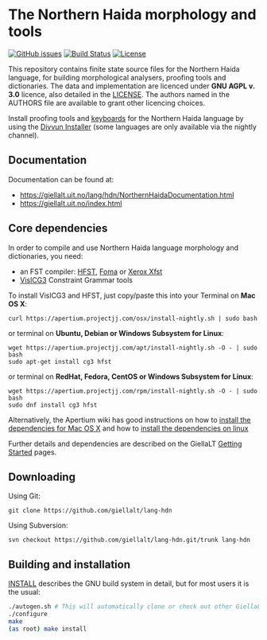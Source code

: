 The Northern Haida morphology and tools
==========================================

[![GitHub issues](https://img.shields.io/github/issues-raw/giellalt/lang-hdn)](https://github.com/giellalt/lang-hdn/issues)
[![Build Status](https://divvun-tc.thetc.se/api/github/v1/repository/giellalt/lang-hdn/main/badge.svg)](https://github.com/giellalt/lang-hdn/actions)
[![License](https://img.shields.io/github/license/giellalt/lang-hdn)](https://github.com/giellalt/lang-hdn/blob/main/LICENSE)

This repository contains finite state source files for the Northern Haida language,
for building morphological analysers, proofing tools
and dictionaries. The data and implementation are licenced under __GNU AGPL v. 3.0__
licence, also detailed in the
[LICENSE](https://github.com/giellalt/lang-hdn/blob/main/LICENSE). The
authors named in the AUTHORS file are available to grant other licencing
choices.

Install proofing tools and [keyboards](https://github.com/giellalt/keyboard-hdn)
for the Northern Haida language by using the [Divvun Installer](http://divvun.no)
(some languages are only available via the nightly channel).

Documentation
-------------

Documentation can be found at:

-   <https://giellalt.uit.no/lang/hdn/NorthernHaidaDocumentation.html>
-   <https://giellalt.uit.no/index.html>

Core dependencies
-----------------

In order to compile and use Northern Haida language morphology and
dictionaries, you need:

- an FST compiler: [HFST](https://github.com/hfst/hfst), [Foma](https://github.com/mhulden/foma) or [Xerox Xfst](https://web.stanford.edu/~laurik/fsmbook/home.html)
- [VislCG3](https://visl.sdu.dk/svn/visl/tools/vislcg3/trunk) Constraint Grammar tools

To install VislCG3 and HFST, just copy/paste this into your Terminal on **Mac OS X**:

```
curl https://apertium.projectjj.com/osx/install-nightly.sh | sudo bash
```

or terminal on **Ubuntu, Debian or Windows Subsystem for Linux**:

```
wget https://apertium.projectjj.com/apt/install-nightly.sh -O - | sudo bash
sudo apt-get install cg3 hfst
```

or terminal on **RedHat, Fedora, CentOS or Windows Subsystem for Linux**:

```
wget https://apertium.projectjj.com/rpm/install-nightly.sh -O - | sudo bash
sudo dnf install cg3 hfst
```

Alternatively, the Apertium wiki has good instructions on how to [install the dependencies for Mac
OS X](https://wiki.apertium.org/wiki/Apertium_on_Mac_OS_X) and how to [install
the dependencies on
linux](https://wiki.apertium.org/wiki/Installation_of_grammar_libraries)

Further details and dependencies are described on the GiellaLT [Getting Started](https://giellalt.uit.no/infra/GettingStarted.html) pages.

Downloading
-----------

Using Git:
```
git clone https://github.com/giellalt/lang-hdn
```

Using Subversion:
```
svn checkout https://github.com/giellalt/lang-hdn.git/trunk lang-hdn
```

Building and installation
-------------------------

[INSTALL](https://github.com/giellalt/lang-hdn/blob/main/INSTALL)
describes the GNU build system in detail, but for most users it is the usual:

```sh
./autogen.sh # This will automatically clone or check out other GiellaLT dependencies
./configure
make
(as root) make install
```
